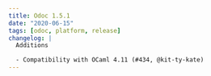 ```yaml
---
title: Odoc 1.5.1
date: "2020-06-15"
tags: [odoc, platform, release]
changelog: |
  Additions

  - Compatibility with OCaml 4.11 (#434, @kit-ty-kate)
---
```


